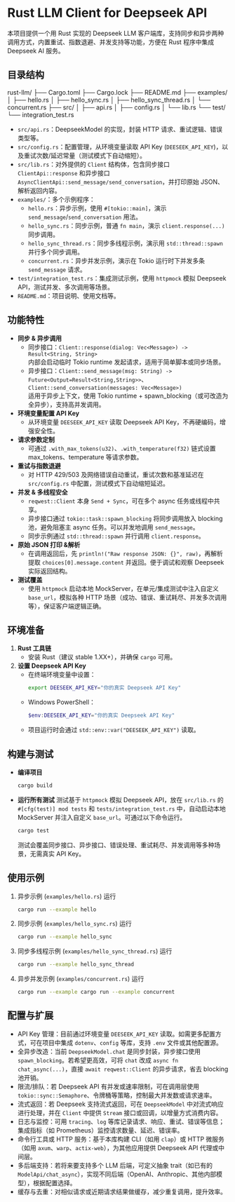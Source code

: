 # Rust LLM Client for Deepseek API

本项目提供一个用 Rust 实现的 Deepseek LLM 客户端库，支持同步和异步两种调用方式，内置重试、指数退避、并发支持等功能，方便在 Rust 程序中集成 Deepseek AI 服务。

## 目录结构
rust-llm/
├── Cargo.toml
├── Cargo.lock
├── README.md
├── examples/
│ ├── hello.rs
│ ├── hello_sync.rs
│ ├── hello_sync_thread.rs
│ └── concurrent.rs
├── src/
│ ├── api.rs
│ ├── config.rs
│ └── lib.rs
└── test/
└── integration_test.rs


- `src/api.rs`：DeepseekModel 的实现，封装 HTTP 请求、重试逻辑、错误类型等。
- `src/config.rs`：配置管理，从环境变量读取 API Key (`DEESEEK_API_KEY`)，以及重试次数/延迟常量（测试模式下自动缩短）。
- `src/lib.rs`：对外提供的 `Client` 结构体，包含同步接口 `ClientApi::response` 和异步接口 `AsyncClientApi::send_message/send_conversation`，并打印原始 JSON、解析返回内容。
- `examples/`：多个示例程序：
  - `hello.rs`：异步示例，使用 `#[tokio::main]`，演示 `send_message`/`send_conversation` 用法。
  - `hello_sync.rs`：同步示例，普通 `fn main`，演示 `client.response(...)` 同步调用。
  - `hello_sync_thread.rs`：同步多线程示例，演示用 `std::thread::spawn` 并行多个同步调用。
  - `concurrent.rs`：异步并发示例，演示在 Tokio 运行时下并发多条 `send_message` 请求。
- `test/integration_test.rs`：集成测试示例，使用 `httpmock` 模拟 Deepseek API，测试并发、多次调用等场景。
- `README.md`：项目说明、使用文档等。

## 功能特性

- **同步 & 异步调用**  
  - 同步接口：`Client::response(dialog: Vec<Message>) -> Result<String, String>`  
    内部会启动临时 Tokio runtime 发起请求，适用于简单脚本或同步场景。  
  - 异步接口：`Client::send_message(msg: String) -> Future<Output=Result<String,String>>`、`Client::send_conversation(messages: Vec<Message>)`  
    适用于异步上下文，使用 Tokio runtime + spawn_blocking（或可改造为全异步），支持高并发调用。  
- **环境变量配置 API Key**  
  - 从环境变量 `DEESEEK_API_KEY` 读取 Deepseek API Key，不再硬编码，增强安全性。  
- **请求参数定制**  
  - 可通过 `.with_max_tokens(u32)`、`.with_temperature(f32)` 链式设置 max_tokens、temperature 等请求参数。  
- **重试与指数退避**  
  - 对 HTTP 429/503 及网络错误自动重试，重试次数和基准延迟在 `src/config.rs` 中配置，测试模式下自动缩短延迟。  
- **并发 & 多线程安全**  
  - `reqwest::Client` 本身 `Send + Sync`，可在多个 async 任务或线程中共享。  
  - 异步接口通过 `tokio::task::spawn_blocking` 将同步调用放入 blocking 池，避免阻塞主 async 任务。可以并发地调用 `send_message`。  
  - 同步示例通过 `std::thread::spawn` 并行调用 `client.response`。  
- **原始 JSON 打印 &解析**  
  - 在调用返回后，先 `println!("Raw response JSON: {}", raw)`，再解析提取 `choices[0].message.content` 并返回。便于调试和观察 Deepseek 实际返回结构。  
- **测试覆盖**  
  - 使用 `httpmock` 启动本地 MockServer，在单元/集成测试中注入自定义 `base_url`，模拟各种 HTTP 场景（成功、错误、重试耗尽、并发多次调用等），保证客户端逻辑正确。  

## 环境准备

1. **Rust 工具链**  
   - 安装 Rust（建议 stable 1.XX+），并确保 `cargo` 可用。  
2. **设置 Deepseek API Key**  
   - 在终端环境变量中设置：  
     ```bash
     export DEESEEK_API_KEY="你的真实 Deepseek API Key"
     ```  
   - Windows PowerShell：  
     ```powershell
     $env:DEESEEK_API_KEY="你的真实 Deepseek API Key"
     ```  
   - 项目运行时会通过 `std::env::var("DEESEEK_API_KEY")` 读取。

## 构建与测试

- **编译项目**  
  ```bash
  cargo build
  ```

- **运行所有测试**
  测试基于 `httpmock` 模拟 Deepseek API，放在 `src/lib.rs` 的 `#[cfg(test)] mod tests` 和 `tests/integration_test.rs` 中，自动启动本地 MockServer 并注入自定义 `base_url`。可通过以下命令运行。
  ```bash
  cargo test
  ```
  测试会覆盖同步接口、异步接口、错误处理、重试耗尽、并发调用等多种场景，无需真实 API Key。

## 使用示例
1. 异步示例 (`examples/hello.rs`)
   运行
    ```bash
    cargo run --example hello
    ```
2. 同步示例 (`examples/hello_sync.rs`)
   运行
    ```bash
    cargo run --example hello_sync
    ```
3. 同步多线程示例 (`examples/hello_sync_thread.rs`)
   运行
    ```bash
    cargo run --example hello_sync_thread
    ```
4. 异步并发示例 (`examples/concurrent.rs`)
   运行
    ```bash
    cargo run --example cargo run --example concurrent
    ```
   
## 配置与扩展

- API Key 管理：目前通过环境变量 `DEESEEK_API_KEY` 读取。如需更多配置方式，可在项目中集成 `dotenv`、`config` 等库，支持 `.env` 文件或其他配置源。
- 全异步改造：当前 `DeepseekModel.chat` 是同步封装，异步接口使用 `spawn_blocking`。若希望更高效，可将 `chat` 改成 `async fn chat_async(...)`，直接 `await reqwest::Client` 的异步请求，省去 blocking 池开销。
- 限流/排队：若 Deepseek API 有并发或速率限制，可在调用层使用 `tokio::sync::Semaphore`、令牌桶等策略，控制最大并发数或请求速率。
- 流式返回：若 Deepseek 支持流式返回，可在 `DeepseekModel` 中对流式响应进行处理，并在 `Client` 中提供 `Stream` 接口或回调，以增量方式消费内容。
- 日志与监控：可用 `tracing`、`log` 等库记录请求、响应、重试、错误等信息；集成指标（如 Prometheus）监控请求数量、延迟、错误率。
- 命令行工具或 HTTP 服务：基于本库构建 CLI（如用 `clap`）或 HTTP 微服务（如用 `axum`、`warp`、`actix-web`），为其他应用提供 Deepseek API 代理或中间层。
- 多后端支持：若将来要支持多个 LLM 后端，可定义抽象 trait（如已有的`ModelApi/chat_async`），实现不同后端（OpenAI、Anthropic、其他内部模型），根据配置选择。
- 缓存与去重：对相似请求或近期请求结果做缓存，减少重复调用，提升效率。

